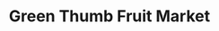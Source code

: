 ---
title: "Green Thumb Fruit Market"
url: /toronto/green-thumb-fruit-market/
shop: Gemüse & Obst
---